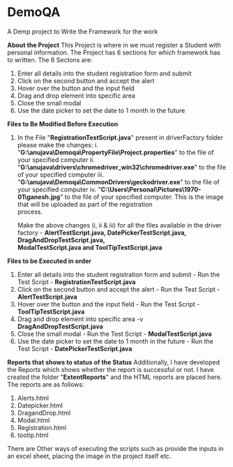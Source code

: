 # DemoQA
A Demp project to Write the Framework for the work

**About the Project** 
This Project is where in we must register a Student with personal information. The Project has 6 sections for which framework has to written. The 6 Sectons are:
1. Enter all details into the student registration form and submit
2. Click on the second button and accept the alert
3. Hover over the button and the input field
4. Drag and drop element into specific area
5. Close the small modal
6. Use the date picker to set the date to 1 month in the future

**Files to Be Modified Before Execution**

1. In the File "**RegistrationTestScript.java**" present in driverFactory folder please make the changes:
    i.  "**G:\\anujava\\Demoqa\\PropertyFile\\Project.properties**" to the file of your specified computer
    ii. "**G:\\anujava\\drivers\\chromedriver_win32\\chromedriver.exe**" to the file of your specified computer
    iii. "**G:\\anujava\\Demoqa\\CommonDrivers\\geckodriver.exe**" to the file of your specified computer
    iv. "**C:\\Users\\Personal\\Pictures\\1970-01\\ganesh.jpg**" to the file of your specified computer. This is the image that will be uploaded as part of the registration     
         process.

    Make the above changes (i, ii & iii) for all the files available in the driver factory - **AlertTestScript.java, DatePickerTestScript.java, DragAndDropTestScript.java,**  
    **ModalTestScript.java and ToolTipTestScript.java**
    
**Files to be Executed in order**
1. Enter all details into the student registration form and submit - Run the Test Script - **RegistrationTestScript.java**
2. Click on the second button and accept the alert - Run the Test Script -  **AlertTestScript.java**
3. Hover over the button and the input field - Run the Test Script -  **ToolTipTestScript.java**
4. Drag and drop element into specific area -v **DragAndDropTestScript.java**
5. Close the small modal - Run the Test Script -  **ModalTestScript.java**
6. Use the date picker to set the date to 1 month in the future - Run the Test Script -  **DatePickerTestScript.java**

**Reports that shows to status of the Status**
Additionally, I have developed the Reports which shows whether the report is successful or not. I have created the folder "**ExtentReports**" and the HTML reports are placed here. The reports are as follows:
1.  Alerts.html
2.  Datepicker.html
3.  DragandDrop.html
4.  Modal.html
5.  Registration.html
6.  tootip.html


There are Other ways of executing the scripts such as provide the inputs in an excel sheet, placing the image in the project itself etc. 
